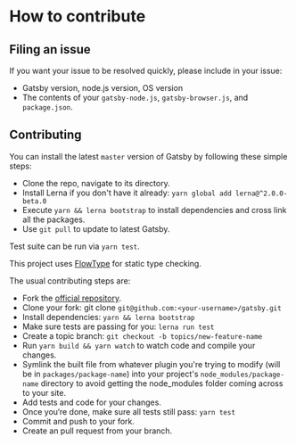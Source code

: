 # How to contribute

## Filing an issue

If you want your issue to be resolved quickly, please include in your
issue:

* Gatsby version, node.js version, OS version
* The contents of your `gatsby-node.js`, `gatsby-browser.js`, and `package.json`.

## Contributing
You can install the latest `master` version of Gatsby by following these
simple steps:

* Clone the repo, navigate to its directory.
* Install Lerna if you don't have it already: `yarn global add lerna@^2.0.0-beta.0`
* Execute `yarn && lerna bootstrap` to install dependencies and cross link all the packages.
* Use `git pull` to update to latest Gatsby.

Test suite can be run via `yarn test`.

This project uses [FlowType](https://flowtype.org/) for static type checking.

The usual contributing steps are:

* Fork the [official repository](https://github.com/gatsbyjs/gatsby).
* Clone your fork: git clone `git@github.com:<your-username>/gatsby.git`
* Install dependencies: `yarn && lerna bootstrap`
* Make sure tests are passing for you: `lerna run test`
* Create a topic branch: `git checkout -b topics/new-feature-name`
* Run `yarn build && yarn watch` to watch code and compile your changes.
* Symlink the built file from whatever plugin you're trying to modify (will be in `packages/package-name`) into your project's `node_modules/package-name` directory to avoid getting the node_modules folder coming across to your site.
* Add tests and code for your changes.
* Once you‘re done, make sure all tests still pass: `yarn test`
* Commit and push to your fork.
* Create an pull request from your branch.
